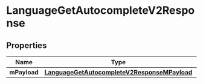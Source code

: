
# LanguageGetAutocompleteV2Response

## Properties
| Name | Type | Description | Notes |
| ------------ | ------------- | ------------- | ------------- |
| **mPayload** | [**LanguageGetAutocompleteV2ResponseMPayload**](LanguageGetAutocompleteV2ResponseMPayload.md) |  |  |



